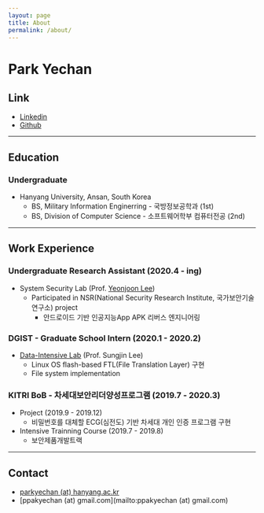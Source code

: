 ```yaml
---
layout: page
title: About
permalink: /about/
---
```


# Park Yechan

## Link

- [Linkedin](https://linkedin.com/in/parkyechan)
- [Github](https://github.com/parkyechan)

---

## Education

### Undergraduate

- Hanyang University, Ansan, South Korea
  - BS, Military Information Enginerring - 국방정보공학과 (1st)
  - BS, Division of Computer Science - 소프트웨어학부 컴퓨터전공 (2nd)

---

## Work Experience

### Undergraduate Research Assistant (2020.4 - ing)

- System Security Lab (Prof. [Yeonjoon Lee](http://yeonjoonlee.com/))
  - Participated in NSR(National Security Research Institute, 국가보안기술연구소) project
    - 안드로이드 기반 인공지능App APK 리버스 엔지니어링

### DGIST - Graduate School Intern (2020.1 - 2020.2)

- [Data-Intensive Lab](https://datalab.dgist.ac.kr/) (Prof. Sungjin Lee)
  - Linux OS flash-based FTL(File Translation Layer) 구현 
  - File system implementation

### KITRI BoB - 차세대보안리더양성프로그램 (2019.7 - 2020.3)

- Project (2019.9 - 2019.12)
  -  비밀번호를 대체할 ECG(심전도) 기반 차세대 개인 인증 프로그램 구현
- Intensive Trainning Course (2019.7 - 2019.8)
  - 보안제품개발트랙

---

## Contact

- [parkyechan (at) hanyang.ac.kr](matilto:parkyechan@hanyang.ac.kr)
- [ppakyechan (at) gmail.com](mailto:ppakyechan (at) gmail.com)

